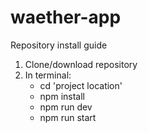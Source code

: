 # waether-app

Repository install guide
1. Clone/download repository
2. In terminal:
    - cd 'project location'
    - npm install
    - npm run dev
    - npm run start

